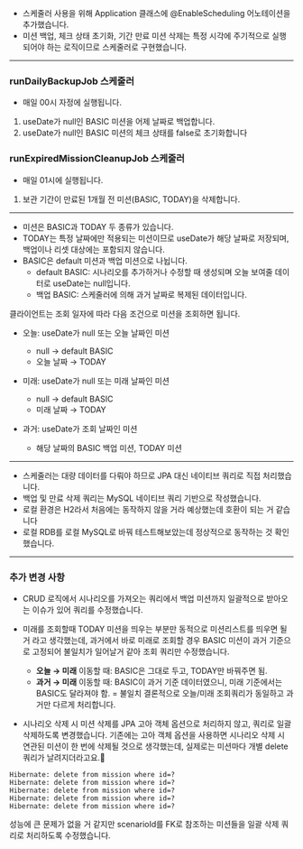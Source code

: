 
- 스케줄러 사용을 위해 Application 클래스에 @EnableScheduling 어노테이션을 추가했습니다.
- 미션 백업, 체크 상태 초기화, 기간 만료 미션 삭제는 특정 시각에 주기적으로 실행되어야 하는 로직이므로 스케줄러로 구현했습니다.

---
### runDailyBackupJob 스케줄러
- 매일 00시 자정에 실행됩니다.
1. useDate가 null인 BASIC 미션을 어제 날짜로 백업합니다.
2. useDate가 null인 BASIC 미션의 체크 상태를 false로 초기화합니다

### runExpiredMissionCleanupJob 스케줄러
- 매일 01시에 실행됩니다.
1. 보관 기간이 만료된 1개월 전 미션(BASIC, TODAY)을 삭제합니다.

---

- 미션은 BASIC과 TODAY 두 종류가 있습니다.
- TODAY는 특정 날짜에만 적용되는 미션이므로 useDate가 해당 날짜로 저장되며, 백업이나 리셋 대상에는 포함되지 않습니다.
- BASIC은 default 미션과 백업 미션으로 나뉩니다.
    - default BASIC: 시나리오를 추가하거나 수정할 때 생성되며 오늘 보여줄 데이터로 useDate는 null입니다.
    - 백업 BASIC: 스케줄러에 의해 과거 날짜로 복제된 데이터입니다.


클라이언트는 조회 일자에 따라 다음 조건으로 미션을 조회하면 됩니다.

- 오늘: useDate가 null 또는 오늘 날짜인 미션
    - null → default BASIC
    - 오늘 날짜 → TODAY
        
- 미래: useDate가 null 또는 미래 날짜인 미션
    - null → default BASIC
    - 미래 날짜 → TODAY
        
- 과거: useDate가 조회 날짜인 미션
    - 해당 날짜의 BASIC 백업 미션, TODAY 미션

---
- 스케줄러는 대량 데이터를 다뤄야 하므로 JPA 대신 네이티브 쿼리로 직접 처리했습니다.
- 백업 및 만료 삭제 쿼리는 MySQL 네이티브 쿼리 기반으로 작성했습니다.
- 로컬 환경은 H2라서 처음에는 동작하지 않을 거라 예상했는데 호환이 되는 거 같습니다
- 로컬 RDB를 로컬 MySQL로 바꿔 테스트해보았는데 정상적으로 동작하는 것 확인했습니다.

---
### 추가 변경 사항

- CRUD 로직에서 시나리오를 가져오는 쿼리에서 백업 미션까지 일괄적으로 받아오는 이슈가 있어 쿼리를 수정했습니다.

- 미래를 조회할때 TODAY 미션을 띄우는 부분만 동적으로 미션리스트를 띄우면 될 거 라고 생각했는데, 과거에서 바로 미래로 조회할 경우 BASIC 미션이 과거 기준으로 고정되어 불일치가 일어날거 같아 조회 쿼리만 수정했습니다.
	- **오늘 → 미래** 이동할 때: BASIC은 그대로 두고, TODAY만 바꿔주면 됨.
	- **과거 → 미래** 이동할 때: BASIC이 과거 기준 데이터였으니, 미래 기준에서는 BASIC도 달라져야 함. = 불일치
	결론적으로 오늘/미래 조회쿼리가 동일하고 과거만 다르게 처리합니다.

- 시나리오 삭제 시 미션 삭제를 JPA 고아 객체 옵션으로 처리하지 않고, 쿼리로 일괄 삭제하도록 변경했습니다.
기존에는 고아 객체 옵션을 사용하면 시나리오 삭제 시 연관된 미션이 한 번에 삭제될 것으로 생각했는데, 실제로는 미션마다 개별 delete 쿼리가 날려지더라고요.
```
Hibernate: delete from mission where id=? 
Hibernate: delete from mission where id=? 
Hibernate: delete from mission where id=? 
Hibernate: delete from mission where id=? 
Hibernate: delete from mission where id=?
```
성능에 큰 문제가 없을 거 같지만 scenarioId를 FK로 참조하는 미션들을 일괄 삭제 쿼리로 처리하도록 수정했습니다.
